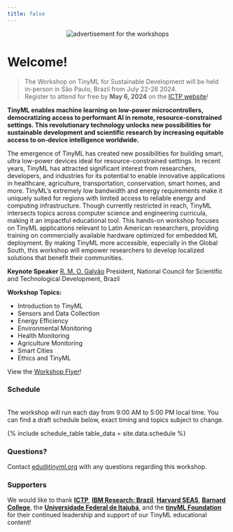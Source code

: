 ```yaml
---
title: false
---
```

<figure class="figure">
  <center>
  <img src="{{ site.baseurl }}/assets/cover.png" alt="advertisement for the workshops" class="vid-fluid rounded center">
  </center>
</figure>

# Welcome!

>The Workshop on TinyML for Sustainable Development will be held in-person in São Paulo, Brazil from July 22-26 2024.<br>Register to attend for free by **May 6, 2024** on the [ICTP website](https://indico.ictp.it/event/10499/)!

**TinyML enables machine learning on low-power microcontrollers, democratizing access to performant AI in remote, resource-constrained settings. This revolutionary technology unlocks new possibilities for sustainable development and scientific research by increasing equitable access to on-device intelligence worldwide.**

The emergence of TinyML has created new possibilities for building smart, ultra low-power devices ideal for resource-constrained settings. In recent years, TinyML has attracted significant interest from researchers, developers, and industries for its potential to enable innovative applications in healthcare, agriculture, transportation, conservation, smart homes, and more. TinyML’s extremely low bandwidth and energy requirements make it uniquely suited for regions with limited access to reliable energy and computing infrastructure. Though currently restricted in reach, TinyML intersects topics across computer science and engineering curricula, making it an impactful educational tool. This hands-on workshop focuses on TinyML applications relevant to Latin American researchers, providing training on commercially available hardware optimized for embedded ML deployment. By making TinyML more accessible, especially in the Global South, this workshop will empower researchers to develop localized solutions that benefit their communities.

**Keynote Speaker**
[R. M. O. Galvão](http://www.abc.org.br/membro/ricardo-magnus-osorio-galvao/)
President, National Council for Scientific and Technological Development, Brazil

**Workshop Topics:**
+ Introduction to TinyML
+ Sensors and Data Collection
+ Energy Efficiency
+ Environmental Monitoring
+ Health Monitoring
+ Agriculture Monitoring
+ Smart Cities
+ Ethics and TinyML

View the [Workshop Flyer](assets/flyer.pdf)!

### Schedule

<div id = "LOCAL_TIME"></div><br/>
The workshop will run each day from 9:00 AM to 5:00 PM local time. You can find a draft schedule below, exact timing and topics subject to change.

{% include schedule_table table_data = site.data.schedule %}

### Questions?
Contact [edu@tinyml.org](mailto:edu@tinyml.org) with any questions regarding this workshop.

### Supporters
We would like to thank [**ICTP**](https://www.ictp.it/), [**IBM Research: Brazil**](https://research.ibm.com/labs/brazil), [**Harvard SEAS**](https://www.seas.harvard.edu/), [**Barnard College**](https://cs.barnard.edu/), the [**Universidade Federal de Itajubá**](https://unifei.edu.br/), and the [**tinyML Foundation**](https://www.tinyml.org/) for their continued leadership and support of our TinyML educational content!
